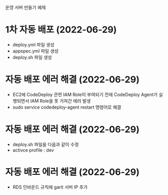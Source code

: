 운영 서버 만들기 예제

# 1차 자동 배포 (2022-06-29)
- deploy.yml 파일 생성
- appspec.yml 파일 생성
- deploy.sh 파일 생성

# 자동 배포 에러 해결 (2022-06-29)
- EC2에 CodeDeploy 관련 IAM Role이 부여되기 전에 CodeDeploy Agent가 실행되면서 IAM Role을 못 가져간 에러 발생
- sudo service codedeploy-agent restart 명령어로 해결

# 자동 배포 에러 해결 (2022-06-29)
- deploy.sh 파일을 다음과 같이 수정 
- activce profile : dev

# 자동 배포 에러 해결 (2022-06-29)
- RDS 인바운드 규칙에 garit 서버 IP 추가
